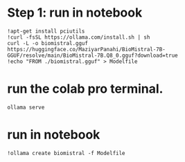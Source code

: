 # Step 1: run in notebook
```
!apt-get install pciutils
!curl -fsSL https://ollama.com/install.sh | sh
curl -L -o biomistral.gguf https://huggingface.co/MaziyarPanahi/BioMistral-7B-GGUF/resolve/main/BioMistral-7B.Q8_0.gguf?download=true
!echo "FROM ./biomistral.gguf" > Modelfile
```

# run the colab pro terminal. 
```
ollama serve
```
# run in notebook
```
!ollama create biomistral -f Modelfile
```